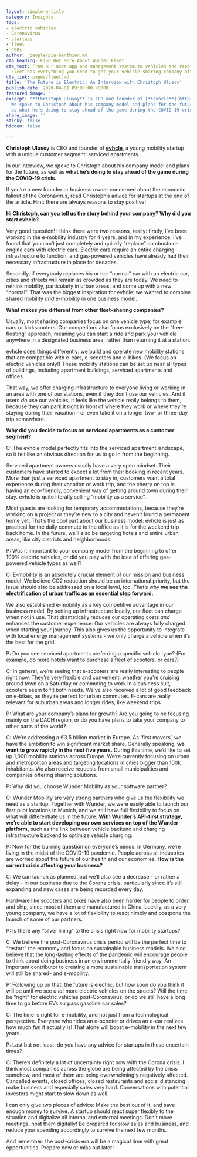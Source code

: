 ```yaml
---
layout: simple-article
category: Insights
tags:
- electric vehicles
- Coronavirus
- startups
- fleet
- CEOs
author: _people/pia-benthien.md
cta_heading: Find Out More About Wunder Fleet
cta_text: From our user app and management system to vehicles and reporting, Wunder
  Fleet has everything you need to get your vehicle sharing company off the ground.
cta_link: pages/fleet.md
title: 'The Future is Electric: An Interview with Christoph Ulusoy'
publish_date: 2020-04-01 09:00:00 +0000
featured_image: ''
excerpt: "**Christoph Ulusoy** is CEO and founder of [**evhcle**](https://evhcle.com/).
  We spoke to Christoph about his company model and plans for the future, as well
  as what he’s doing to stay ahead of the game during the COVID-19 crisis."
share_image: ''
sticky: false
hidden: false

---
```

**Christoph Ulusoy** is CEO and founder of [**evhcle**](https://evhcle.com/), a young mobility startup with a unique customer segment: serviced apartments.

In our interview, we spoke to Christoph about his company model and plans for the future, as well as **what he’s doing to stay ahead of the game during the COVID-19 crisis.**

If you’re a new founder or business owner concerned about the economic fallout of the Coronavirus, read Christoph’s advice for startups at the end of the article. Hint: there are always reasons to stay positive!

**Hi Christoph, can you tell us the story behind your company? Why did you start evhcle?**

Very good question! I think there were two reasons, really: firstly, I’ve been working in the e-mobility industry for 4 years, and in my experience, I’ve found that you can’t just completely and quickly “replace” combustion-engine cars with electric cars. Electric cars require an entire charging infrastructure to function, and gas-powered vehicles have already had their necessary infrastructure in place for decades.

Secondly, if everybody replaces his or her “normal” car with an electric car, cities and streets will remain as crowded as they are today. We need to rethink mobility, particularly in urban areas, and come up with a new “normal”. That was the biggest inspiration for evhcle: we wanted to combine shared mobility _and_ e-mobility in one business model.

**What makes you different from other fleet-sharing companies?**

Usually, most sharing companies focus on one vehicle type, for example cars or kickscooters. Our competitors also focus exclusively on the “free-floating” approach, meaning you can start a ride and park your vehicle anywhere in a designated business area, rather than returning it at a station.

evhcle does things differently: we build and operate new mobility stations that are compatible with e-cars, e-scooters and e-bikes. (We focus on electric vehicles only!) These mobility stations can be set up near all types of buildings, including apartment buildings, serviced apartments and offices.

That way, we offer charging infrastructure to everyone living or working in an area with one of our stations, even if they don’t use our vehicles. And if users _do_ use our vehicles, it feels like the vehicle really belongs to them, because they can park it right in front of where they work or where they’re staying during their vacation - or even take it on a longer two- or three-day trip somewhere.

**Why did you decide to focus on serviced apartments as a customer segment?**

C: The evhcle model perfectly fits into the serviced apartment landscape, so it felt like an obvious direction for us to go in from the beginning.

Serviced apartment owners usually have a very open mindset. Their customers have started to expect a lot from their booking in recent years. More than just a serviced apartment to stay in, customers want a total experience during their vacation or work trip, and the cherry on top is having an eco-friendly, convenient way of getting around town during their stay. evhcle is quite literally selling “mobility as a service”.

Most guests are looking for temporary accommodations, because they’re working on a project or they’re new to a city and haven’t found a permanent home yet. That’s the cool part about our business model: evhcle is just as practical for the daily commute to the office as it is for the weekend trip back home. In the future, we’ll also be targeting hotels and entire urban areas, like city districts and neighborhoods.

P: Was it important to your company model from the beginning to offer 100% electric vehicles, or did you play with the idea of offering gas-powered vehicle types as well?

C: E-mobility is an absolutely crucial element of our mission and business model. We believe CO2 reduction should be an international priority, but the issue should also be addressed on a local level, too. That’s why **we see the electrification of urban traffic as an essential step forward.**

We also established e-mobility as a key competitive advantage in our business model. By setting up infrastructure locally, our fleet can charge when not in use. That dramatically reduces our operating costs _and_ enhances the customer experience: Our vehicles are always fully charged when starting your journey. This also gives us the opportunity to integrate with local energy management systems - we only charge a vehicle when it’s the best for the grid.

P: Do you see serviced apartments preferring a specific vehicle type? (For example, do more hotels want to purchase a fleet of scooters, or cars?)

C: In general, we’re seeing that e-scooters are really interesting to people right now. They’re very flexible and convenient: whether you’re cruising around town on a Saturday or commuting to work in a business suit, scooters seem to fit both needs. We’ve also received a lot of good feedback on e-bikes, as they’re perfect for urban commutes. E-cars are really relevant for suburban areas and longer rides, like weekend trips.

P: What are your company’s plans for growth? Are you going to be focusing mainly on the DACH region, or do you have plans to take your company to other parts of the world?

C: We’re addressing a €3.5 billion market in Europe. As ‘first movers’, we have the ambition to win significant market share. Generally speaking, **we want to grow rapidly in the next five years.** During this time, we’d like to set up 1,000 mobility stations across Europe. We’re currently focusing on urban and metropolitan areas and targeting locations in cities bigger than 100k inhabitants. We also receive requests from small municipalities and companies offering sharing solutions.

P: Why did you choose Wunder Mobility as your software partner?

C: Wunder Mobility are very strong partners who give us the flexibility we need as a startup. Together with Wunder, we were easily able to launch our first pilot locations in Munich, and we still have full flexibility to focus on what will differentiate us in the future. **With Wunder’s API-first strategy, we’re able to start developing our own services on top of the Wunder platform,** such as the link between vehicle backend and charging infrastructure backend to optimize vehicle charging.

P: Now for the burning question on everyone’s minds: in Germany, we’re living in the midst of the COVID-19 pandemic. People across all industries are worried about the future of our health and our economies. **How is the current crisis affecting your business?**

C: We can launch as planned, but we’ll also see a decrease - or rather a delay - in our business due to the Corona crisis, particularly since it’s still expanding and new cases are being recorded every day.

Hardware like scooters and bikes have also been harder for people to order and ship, since most of them are manufactured in China. Luckily, as a very young company, we have a lot of flexibility to react nimbly and postpone the launch of some of our partners.

P: Is there any “silver lining” to the crisis right now for mobility startups?

C: We believe the post-Coronavirus crisis period will be the perfect time to “restart” the economy and focus on sustainable business models. We also believe that the long-lasting effects of the pandemic will encourage people to think about doing business in an environmentally friendly way. An important contributor to creating a more sustainable transportation system will still be shared- and e-mobility.

P: Following up on that: the future is electric, but how soon do you think it will be until we see _a lot_ more electric vehicles on the streets? Will the time be “right” for electric vehicles post-Coronavirus, or do we still have a long time to go before EVs surpass gasoline car sales?

C: The time is right for e-mobility, and not just from a technological perspective. Everyone who rides an e-scooter or drives an e-car realizes how much _fun_ it actually is! That alone will boost e-mobility in the next few years.

P: Last but not least: do you have any advice for startups in these uncertain times?

C: There’s definitely a lot of uncertainty right now with the Corona crisis. I think most companies across the globe are being affected by the crisis somehow, and most of them are being overwhelmingly negatively affected. Cancelled events, closed offices, closed restaurants and social distancing make business and especially sales very hard. Conversations with potential investors might start to slow down as well.

I can only give two pieces of advice: Make the best out of it, and save enough money to survive. A startup should react super flexibly to the situation and digitalize all internal and external meetings. Don’t move meetings, host them digitally! Be prepared for slow sales and business, and reduce your spending accordingly to survive the next few months.

And remember: the post-crisis era will be a magical time with great opportunities. Prepare now or miss out later!